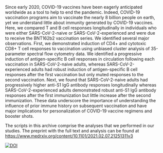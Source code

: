 Since early 2020, COVID-19 vaccines have been eagerly anticipated worldwide as a tool to help to end the pandemic. Indeed, COVID-19 vaccination programs aim to vaccinate the nearly 8 billion people on earth, yet we understand little about immunity generated by COVID-19 vaccines. Here, we compared T and B cell responses longitudinally in individuals who were either SARS-CoV-2-naive or SARS-CoV-2-experienced and were due to receive the BNT162b2 vaccination series. We identified several major observations. First, we demonstrated induction of CD4+ and cytotoxic CD8+ T cell responses to vaccination using unbiased cluster analysis of 35-parameter spectral flow cytometry data. We identified a progressive induction of antigen-specific B cell responses in circulation following each vaccination in SARS-CoV-2-naive adults, whereas SARS-CoV-2-experienced adults had robust induction of antigen-specific B cell responses after the first vaccination but only muted responses to the second vaccination. Next, we found that SARS-CoV-2-naive adults had progressively higher anti-S1 IgG antibody responses longitudinally whereas SARS-CoV-2-experienced adults demonstrated robust anti-S1 IgG antibody responses after the first immunization but little increase after the second immunization. These data underscore the importance of understanding the influence of prior immune history on subsequent vaccination and have major implications for personalization of COVID-19 vaccine regimens and booster shots. 


 The scripts in this archive comprise the analyses that we performed in our studies. The preprint with the full text and analysis can be found at https://www.medrxiv.org/content/10.1101/2021.02.07.21251311v3
 
 
[![DOI](https://zenodo.org/badge/339619003.svg)](https://zenodo.org/badge/latestdoi/339619003)
